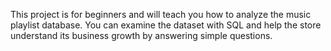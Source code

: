 This project is for beginners and will teach you how to analyze the music playlist database. You can examine the dataset with SQL and help the store understand its business growth by answering simple questions.
